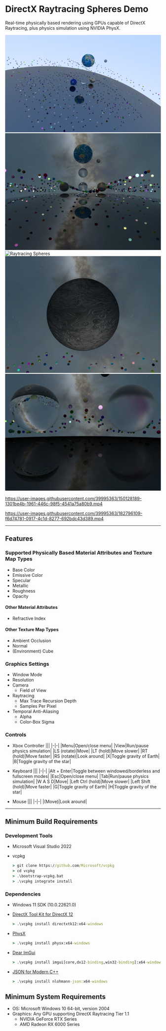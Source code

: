 # DirectX Raytracing Spheres Demo

Real-time physically based rendering using GPUs capable of DirectX Raytracing, plus physics simulation using NVIDIA PhysX.

![Raytracing Spheres](Screenshots/Raytracing-Spheres-01.png)
![Raytracing Spheres](Screenshots/Raytracing-Spheres-02.png)
![Raytracing Spheres](Screenshots/Raytracing-Spheres-03.png)
![Raytracing Spheres](Screenshots/Raytracing-Spheres-04.png)
![Raytracing Spheres](Screenshots/Raytracing-Spheres-05.png)

https://user-images.githubusercontent.com/39995363/150128189-1301be4b-1961-446c-98f5-4541a75a80b9.mp4

https://user-images.githubusercontent.com/39995363/182796109-f6d74781-0917-4c1d-8277-692bdc43d389.mp4

---

## Features
### Supported Physically Based Material Attributes and Texture Map Types
- Base Color
- Emissive Color
- Specular
- Metallic
- Roughness
- Opacity

#### Other Material Attributes
- Refractive Index

#### Other Texture Map Types
- Ambient Occlusion
- Normal
- (Environment) Cube

### Graphics Settings
- Window Mode
- Resolution
- Camera
	- Field of View
- Raytracing
	- Max Trace Recursion Depth
	- Samples Per Pixel
- Temporal Anti-Aliasing
	- Alpha
	- Color-Box Sigma

### Controls
- Xbox Controller
	|||
	|-|-|
	|Menu|Open/close menu|
	|View|Run/pause physics simulation|
	|LS (rotate)|Move|
	|LT (hold)|Move slower|
	|RT (hold)|Move faster|
	|RS (rotate)|Look around|
	|X|Toggle gravity of Earth|
	|B|Toggle gravity of the star|

- Keyboard
	|||
	|-|-|
	|Alt + Enter|Toggle between windowed/borderless and fullscreen modes|
	|Esc|Open/close menu|
	|Tab|Run/pause physics simulation|
	|W A S D|Move|
	|Left Ctrl (hold)|Move slower|
	|Left Shift (hold)|Move faster|
	|G|Toggle gravity of Earth|
	|H|Toggle gravity of the star|

- Mouse
	|||
	|-|-|
	|(Move)|Look around|

---

## Minimum Build Requirements
### Development Tools
- Microsoft Visual Studio 2022

- vcpkg
	```cmd
	> git clone https://github.com/Microsoft/vcpkg
	> cd vcpkg
	> .\bootstrap-vcpkg.bat
	> .\vcpkg integrate install
	```

### Dependencies
- Windows 11 SDK (10.0.22621.0)

- [DirectX Tool Kit for DirectX 12](https://github.com/Microsoft/DirectXTK12)
	```cmd
	> .\vcpkg install directxtk12:x64-windows
	```

- [PhysX](https://github.com/NVIDIAGameWorks/PhysX)
	```cmd
	> .\vcpkg install physx:x64-windows
	```

- [Dear ImGui](https://github.com/ocornut/imgui)
	```cmd
	> .\vcpkg install imgui[core,dx12-binding,win32-binding]:x64-windows
	```

- [JSON for Modern C++](https://github.com/nlohmann/json)
	```cmd
	> .\vcpkg install nlohmann-json:x64-windows
	```

## Minimum System Requirements
- OS: Microsoft Windows 10 64-bit, version 2004
- Graphics: Any GPU supporting DirectX Raytracing Tier 1.1
	- NVIDIA GeForce RTX Series
	- AMD Radeon RX 6000 Series
